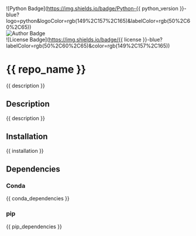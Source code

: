 ![Python Badge](https://img.shields.io/badge/Python-{{ python_version }}-blue?logo=python&logoColor=rgb(149%2C157%2C165)&labelColor=rgb(50%2C60%2C65))  
![Author Badge](https://img.shields.io/badge/Author-Benoit_Dehapiot-blue?labelColor=rgb(50%2C60%2C65)&color=rgb(149%2C157%2C165))  
![License Badge](https://img.shields.io/badge/{{ license }}-blue?labelColor=rgb(50%2C60%2C65)&color=rgb(149%2C157%2C165))  


# {{ repo_name }}
{{ description }}
## Description
{{ description }}
## Installation
{{ installation }}
## Dependencies
### Conda
{{ conda_dependencies }}
### pip
{{ pip_dependencies }}